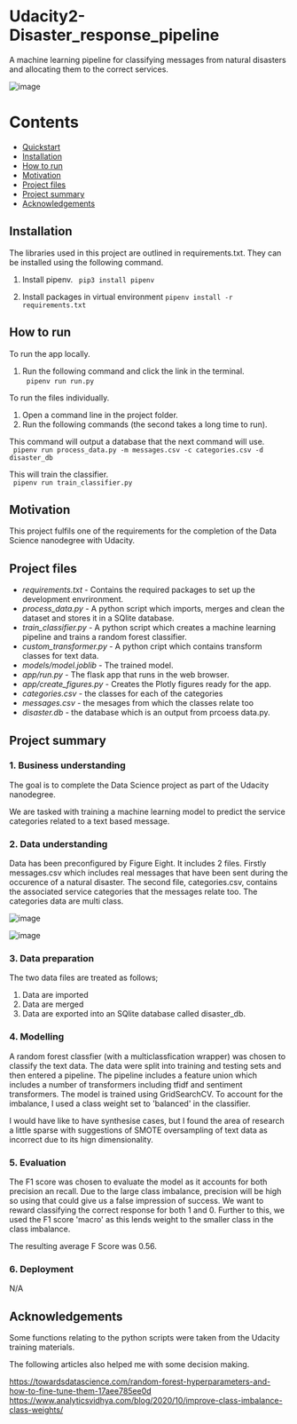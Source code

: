 # Udacity2-Disaster_response_pipeline
A machine learning pipeline for classifying messages from natural disasters and allocating them to the correct services.

![image](https://user-images.githubusercontent.com/24419429/110096269-a5c9d880-7d95-11eb-8da2-7ff147628682.png)

# Contents
 - [Quickstart](#Quickstart) 
 - [Installation](#Installation) 
 - [How to run](#How-to-run) 
 - [Motivation](#Motivation) 
 - [Project files](#Project-files) 
 - [Project summary](#Project-summary) 
 - [Acknowledgements](#Acknowledgements) 
 
## Installation

The libraries used in this project are outlined in requirements.txt. They can be installed using the following command.

1. Install pipenv.
``` pip3 install pipenv```

2. Install packages in virtual environment
```pipenv install -r requirements.txt```

## How to run

To run the app locally. 
1. Run the following command and click the link in the terminal.<br>
``` pipenv run run.py```

To run the files individually.
1. Open a command line in the project folder.
2. Run the following commands (the second takes a long time to run).

This command will output a database that the next command will use.<br/>
``` pipenv run process_data.py -m messages.csv -c categories.csv -d disaster_db```<br/>

This will train the classifier.<br/>
``` pipenv run train_classifier.py```



## Motivation

This project fulfils one of the requirements for the completion of the Data Science nanodegree with Udacity. 

## Project files

- *requirements.txt* - Contains the required packages to set up the development envrironment.
- *process_data.py* - A python script which imports, merges and clean the dataset and stores it in a SQlite database.
- *train_classifier.py* - A python script which creates a machine learning pipeline and trains a random forest classifier.
- *custom_transformer.py* - A python cript which contains transform classes for text data.
- *models/model.joblib* - The trained model.
- *app/run.py* - The flask app that runs in the web browser.
- *app/create_figures.py* - Creates the Plotly figures ready for the app.
- *categories.csv* - the classes for each of the categories
- *messages.csv* - the mesages from which the classes relate too
- *disaster.db* - the database which is an output from prcoess data.py.

## Project summary

### 1. Business understanding
The goal is to complete the Data Science project as part of the Udacity nanodegree. 

We are tasked with training a machine learning model to predict the service categories related to a text based message. 

### 2. Data understanding
Data has been preconfigured by Figure Eight. It includes 2 files. Firstly messages.csv which includes real messages that have been sent during the occurence of a natural disaster. The second file, categories.csv, contains the associated service categories that the messages relate too. The categories data are multi class.

![image](https://user-images.githubusercontent.com/24419429/110096394-c5610100-7d95-11eb-95ee-2f06d16ceb61.png)

![image](https://user-images.githubusercontent.com/24419429/110096561-ecb7ce00-7d95-11eb-9b1e-e6c1ded66fd6.png)

### 3. Data preparation
The two data files are treated as follows;
1. Data are imported
2. Data are merged
3. Data are exported into an SQlite database called disaster_db.<br>

### 4. Modelling
A random forest classfier (with a multiclassfication wrapper) was chosen to classify the text data. The data were split into training and testing sets and then entered a pipeline. The pipeline includes a feature union which includes a number of transformers including tfidf and sentiment transformers. The model is trained using GridSearchCV. To account for the imbalance, I used a class weight set to 'balanced' in the classifier.

I would have like to have synthesise cases, but I found the area of research a little sparse with suggestions of SMOTE oversampling of text data as incorrect due to its hign dimensionality.

### 5. Evaluation
The F1 score was chosen to evaluate the model as it accounts for both precision an recall. Due to the large class imbalance, precision will be high so using that could give us a false impression of success. We want to reward classifying the correct response for both 1 and 0. Further to this, we used the F1 score 'macro' as this lends weight to the smaller class in the class imbalance.

The resulting average F Score was 0.56.

### 6. Deployment
N/A

## Acknowledgements
Some functions relating to the python scripts were taken from the Udacity training materials.<br>

The following articles also helped me with some decision making.

https://towardsdatascience.com/random-forest-hyperparameters-and-how-to-fine-tune-them-17aee785ee0d
https://www.analyticsvidhya.com/blog/2020/10/improve-class-imbalance-class-weights/


